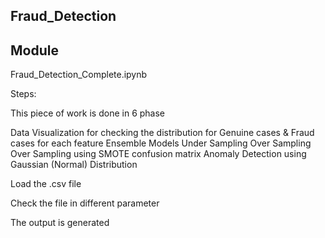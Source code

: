 ## Fraud_Detection

## Module
Fraud_Detection_Complete.ipynb

Steps:

This piece of work is done in 6 phase

Data Visualization for checking the distribution for Genuine cases & Fraud cases for each feature
Ensemble Models
Under Sampling
Over Sampling
Over Sampling using SMOTE
confusion matrix
Anomaly Detection using Gaussian (Normal) Distribution


Load the .csv file

Check the file in different parameter

The output is generated
